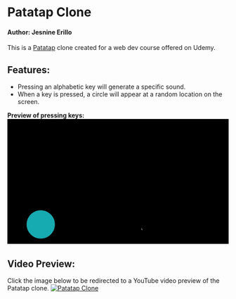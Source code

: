 # Patatap Clone
#### Author: Jesnine Erillo
This is a [Patatap](https://patatap.com/) clone created for a web dev course offered on Udemy.

## Features:
- Pressing an alphabetic key will generate a specific sound.
- When a key is pressed, a circle will appear at a random location on the screen.

**Preview of pressing keys:**    
![Preview](preview.gif)

## Video Preview:
Click the image below to be redirected to a YouTube video preview of the Patatap clone.
[![Patatap Clone](http://img.youtube.com/vi/HIchYLo9YJk/0.jpg)](http://www.youtube.com/watch?v=HIchYLo9YJk "Patatap Clone video")
